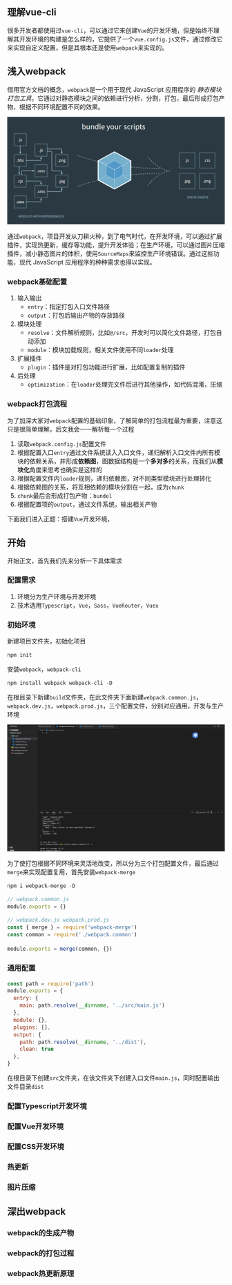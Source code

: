 ## 理解vue-cli

很多开发者都使用过`vue-cli`，可以通过它来创建`Vue`的开发环境，但是始终不理解其开发环境的构建是怎么样的，它提供了一个`vue.config.js`文件，通过修改它来实现自定义配置，但是其根本还是使用`webpack`来实现的。

## 浅入webpack

借用官方文档的概念，`webpack`是一个用于现代 JavaScript 应用程序的 *静态模块打包工具*，它通过对静态模块之间的依赖进行分析，分割，打包，最后形成打包产物，根据不同环境配置不同的效果。

![image-20230813131750800](https://raw.githubusercontent.com/HRBully/Img/main/image-20230813131750800.png)

通过`webpack`，项目开发从刀耕火种，到了电气时代，在开发环境，可以通过扩展插件，实现热更新，缓存等功能，提升开发体验；在生产环境，可以通过图片压缩插件，减小静态图片的体积，使用`SourceMaps`来监控生产环境错误。通过这些功能，现代 JavaScript 应用程序的种种需求也得以实现。

### webpack基础配置

1. 输入输出
   - `entry`：指定打包入口文件路径
   - `output`：打包后输出产物的存放路径
2. 模块处理
   - `resolve`：文件解析规则，比如`@/src`，开发时可以简化文件路径，打包自动添加
   - `module`：模块加载规则，相关文件使用不同`loader`处理
3. 扩展插件
   - `plugin`：插件是对打包功能进行扩展，比如配置复制的插件
4. 后处理
   - `optimization`：在`loader`处理完文件后进行其他操作，如代码混淆，压缩

### webpack打包流程

为了加深大家对`webpack`配置的基础印象，了解简单的打包流程最为重要，注意这只是很简单理解，后文我会一一解析每一个过程

1. 读取`webpack.config.js`配置文件
2. 根据配置入口`entry`通过文件系统读入入口文件，递归解析入口文件内所有模块的依赖关系，并形成**依赖图**，图数据结构是一个**多对多**的关系，而我们从**模块化**角度来思考也确实是这样的
3. 根据配置文件内`loader`规则，递归依赖图，对不同类型模块进行处理转化
4. 根据依赖图的关系，将互相依赖的模块分割在一起，成为`chunk`
5. `chunk`最后会形成打包产物：`bundel`
6. 根据配置项的`output`，通过文件系统，输出相关产物

下面我们进入正题：搭建`Vue`开发环境，

## 开始

开始正文，首先我们先来分析一下具体需求

### 配置需求

1. 环境分为生产环境与开发环境
2. 技术选用`Typescript`，`Vue`，`Sass`，`VueRouter`，`Vuex`

### 初始环境

新建项目文件夹，初始化项目

```js
npm init
```

安装`webpack`，`webpack-cli`

```js
npm install webpack webpack-cli -D
```

在根目录下新建`build`文件夹，在此文件夹下面新建`webpack.common.js`，`webpack.dev.js`，`webpack.prod.js`，三个配置文件，分别对应通用，开发与生产环境

![image-20230822185707631](https://raw.githubusercontent.com/HRBully/Img/main/image-20230822185707631.png)

为了使打包根据不同环境来灵活地改变，所以分为三个打包配置文件，最后通过`merge`来实现配置复用，首先安装`webpack-merge`

```js
npm i webpack-merge -D
```

```js
// webpack.common.js
module.exports = {}
```

```js
// webpack.dev.js webpack.prod.js
const { merge } = require('webpack-merge')
const common = require('./webpack.common')

module.exports = merge(common, {})
```

### 通用配置

```js
const path = require('path')
module.exports = {
  entry: {
    main: path.resolve(__dirname, '../src/main.js')
  },
  module: {},
  plugins: [],
  output: {
    path: path.resolve(__dirname, '../dist'),
    clean: true
  },
}
```

在根目录下创建`src`文件夹，在该文件夹下创建入口文件`main.js`，同时配置输出文件目录`dist`



### 配置Typescript开发环境



### 配置Vue开发环境



### 配置CSS开发环境



### 热更新



### 图片压缩



### 





## 深出webpack



### webpack的生成产物



### webpack的打包过程



### webpack热更新原理

